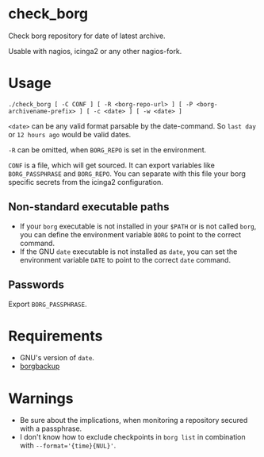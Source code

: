 # check_borg

Check borg repository for date of latest archive.

Usable with nagios, icinga2 or any other nagios-fork.

# Usage

    ./check_borg [ -C CONF ] [ -R <borg-repo-url> ] [ -P <borg-archivename-prefix> ] [ -c <date> ] [ -w <date> ]

`<date>` can be any valid format parsable by the date-command. So `last day` or `12 hours ago` would be valid dates.

`-R` can be omitted, when `BORG_REPO` is set in the environment.

`CONF` is a file, which will get sourced. It can export variables like `BORG_PASSPHRASE` and `BORG_REPO`. You can separate with this file your borg specific secrets from the icinga2 configuration.

## Non-standard executable paths

- If your `borg` executable is not installed in your `$PATH` or is not called `borg`, you can define the environment variable `BORG` to point to the correct command.
- If the GNU `date` executable is not installed as `date`, you can set the environment variable `DATE` to point to the correct `date` command.

## Passwords

Export `BORG_PASSPHRASE`.

# Requirements

- GNU's version of `date`.
- [borgbackup](https://github.com/borgbackup/borg/)

# Warnings

- Be sure about the implications, when monitoring a repository secured with a passphrase.
- I don't know how to exclude checkpoints in `borg list` in combination with `--format='{time}{NUL}'`.
